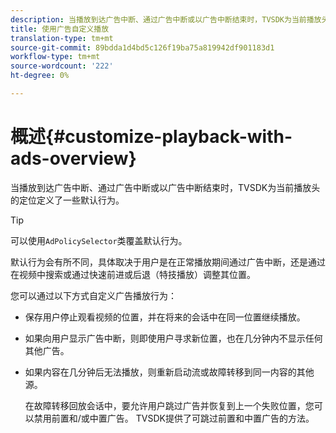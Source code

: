 ```yaml
---
description: 当播放到达广告中断、通过广告中断或以广告中断结束时，TVSDK为当前播放头的定位定义了一些默认行为。
title: 使用广告自定义播放
translation-type: tm+mt
source-git-commit: 89bdda1d4bd5c126f19ba75a819942df901183d1
workflow-type: tm+mt
source-wordcount: '222'
ht-degree: 0%

---
```



# 概述{#customize-playback-with-ads-overview}

当播放到达广告中断、通过广告中断或以广告中断结束时，TVSDK为当前播放头的定位定义了一些默认行为。

>[!TIP]
>
>可以使用`AdPolicySelector`类覆盖默认行为。

默认行为会有所不同，具体取决于用户是在正常播放期间通过广告中断，还是通过在视频中搜索或通过快速前进或后退（特技播放）调整其位置。

您可以通过以下方式自定义广告播放行为：

* 保存用户停止观看视频的位置，并在将来的会话中在同一位置继续播放。
* 如果向用户显示广告中断，则即使用户寻求新位置，也在几分钟内不显示任何其他广告。
* 如果内容在几分钟后无法播放，则重新启动流或故障转移到同一内容的其他源。

   在故障转移回放会话中，要允许用户跳过广告并恢复到上一个失败位置，您可以禁用前置和/或中置广告。 TVSDK提供了可跳过前置和中置广告的方法。